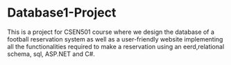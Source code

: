 # Database1-Project
This is a project for CSEN501 course where we design the database of a football reservation system as well as a user-friendly website implementing all the functionalities required to make a reservation using an eerd,relational schema, sql, ASP.NET and C#.
